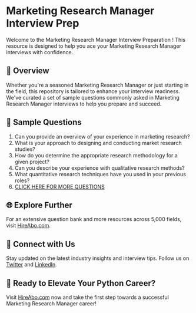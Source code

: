 # Marketing Research Manager Interview Prep

Welcome to the Marketing Research Manager Interview Preparation ! This resource is designed to help you ace your Marketing Research Manager interviews with confidence.

## 🚀 Overview

Whether you're a seasoned Marketing Research Manager or just starting in the field, this repository is tailored to enhance your interview readiness. We've curated a set of sample questions commonly asked in Marketing Research Manager interviews to help you prepare and succeed.

## 📝 Sample Questions

1. Can you provide an overview of your experience in marketing research?
2. What is your approach to designing and conducting market research studies?
3. How do you determine the appropriate research methodology for a given project?
4. Can you describe your experience with qualitative research methods?
5. What quantitative research techniques have you used in your previous roles?
6. [CLICK HERE FOR MORE QUESTIONS](https://hireabo.com/job/1_0_48/Marketing%20Research%20Manager)

## 🌐 Explore Further

For an extensive question bank and more resources across 5,000 fields, visit [HireAbo.com](https://www.hireabo.com).

## 📱 Connect with Us

Stay updated on the latest industry insights and interview tips. Follow us on [Twitter](https://twitter.com/hireabo) and [LinkedIn](https://www.linkedin.com/in/hire-abo-3609972a8/).

## 🚀 Ready to Elevate Your Python Career?

Visit [HireAbo.com](https://www.hireabo.com) now and take the first step towards a successful Marketing Research Manager career!